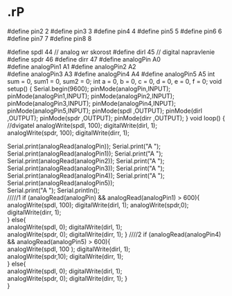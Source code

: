 # .rP
#define pin2 2 
#define pin3 3
#define pin4 4 
#define pin5 5 
#define pin6 6 
#define pin7 7 
#define pin8 8  


#define spdl 44 // analog wr skorost 
#define dirl 45     // digital napravlenie 
#define spdr 46 
#define dirr 47 
#define analogPin A0  
#define analogPin1 A1 
#define analogPin2 A2  
#define analogPin3 A3 
#define analogPin4 A4 
#define analogPin5 A5 
int sum = 0, sum1 = 0, sum2 = 0;  int a = 0, b = 0, c = 0, d = 0, e = 0, f = 0;
void setup() { 
Serial.begin(9600); 
pinMode(analogPin,INPUT); 
pinMode(analogPin1,INPUT);
pinMode(analogPin2,INPUT);
pinMode(analogPin3,INPUT);
pinMode(analogPin4,INPUT);
pinMode(analogPin5,INPUT); 
pinMode(spdl ,OUTPUT);
pinMode(dirl ,OUTPUT);
pinMode(spdr ,OUTPUT); 
pinMode(dirr ,OUTPUT); 
}  void loop() {  
//dvigatel
analogWrite(spdl, 100);
digitalWrite(dirl, 1);   
analogWrite(spdr, 100); 
digitalWrite(dirr, 1); 

Serial.print(analogRead(analogPin)); 
Serial.print("A ");   
Serial.print(analogRead(analogPin1)); 
Serial.print("A ");   
Serial.print(analogRead(analogPin2)); 
Serial.print("A "); 
Serial.print(analogRead(analogPin3)); 
Serial.print("A ");   
Serial.print(analogRead(analogPin4)); 
Serial.print("A ");  
Serial.print(analogRead(analogPin5));   
Serial.print("A "); 
Serial.println();       
/////1        if (analogRead(analogPin) &amp;&amp; analogRead(analogPin1) > 600){   
analogWrite(spdl, 100);
digitalWrite(dirl, 1); 
analogWrite(spdr,0); 
digitalWrite(dirr, 1);    
} else{   
analogWrite(spdl, 0);
digitalWrite(dirl, 1);   
analogWrite(spdr, 0);
digitalWrite(dirr, 1);
}
////2 if (analogRead(analogPin4) &amp;&amp; analogRead(analogPin5) > 600){         
analogWrite(spdl, 100 );
digitalWrite(dirl, 1);   
analogWrite(spdr,10);
digitalWrite(dirr, 1);   
} else{   
analogWrite(spdl, 0);
digitalWrite(dirl, 1);    
analogWrite(spdr, 0);
digitalWrite(dirr, 1); 
}          
}
